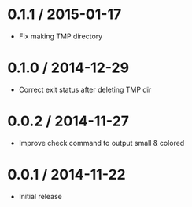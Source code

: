 # 0.1.1 / 2015-01-17

* Fix making TMP directory

# 0.1.0 / 2014-12-29

* Correct exit status after deleting TMP dir

# 0.0.2 / 2014-11-27

* Improve check command to output small & colored

# 0.0.1 / 2014-11-22

* Initial release

